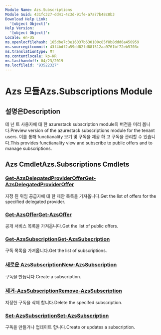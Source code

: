 ```yaml
---
Module Name: Azs.Subscriptions
Module Guid: 431fc327-dd41-4c3d-91fe-a7a77b48c8b3
Download Help Link:
  '[object Object]': 
Help Version:
  '[object Object]': 
Locale: en-US
ms.openlocfilehash: 165dbe7c3e16037b630100c85f8b8ddd6a450959
ms.sourcegitcommit: 43f4bdf2a59dd82fd881512aa9761bf72eb5703c
ms.translationtype: MT
ms.contentlocale: ko-KR
ms.lasthandoff: 04/23/2019
ms.locfileid: "93522327"
---
```

# <span data-ttu-id="ff91b-101">Azs 모듈</span><span class="sxs-lookup"><span data-stu-id="ff91b-101">Azs.Subscriptions Module</span></span>
## <span data-ttu-id="ff91b-102">설명은</span><span class="sxs-lookup"><span data-stu-id="ff91b-102">Description</span></span>
<span data-ttu-id="ff91b-103">테 넌 트 사용자에 대 한 azurestack subscription module의 버전을 미리 봅니다.</span><span class="sxs-lookup"><span data-stu-id="ff91b-103">Preview version of the azurestack subscriptions module for the tenant users.</span></span> <span data-ttu-id="ff91b-104">이를 통해 functianality 보기 및 구독을 제공 하 고 구독을 관리할 수 있습니다.</span><span class="sxs-lookup"><span data-stu-id="ff91b-104">This provides functianality view and subscribe to public offers and to manage subscriptions.</span></span>

## <span data-ttu-id="ff91b-105">Azs Cmdlet</span><span class="sxs-lookup"><span data-stu-id="ff91b-105">Azs.Subscriptions Cmdlets</span></span>
### [<span data-ttu-id="ff91b-106">Get-AzsDelegatedProviderOffer</span><span class="sxs-lookup"><span data-stu-id="ff91b-106">Get-AzsDelegatedProviderOffer</span></span>](Get-AzsDelegatedProviderOffer.md)
<span data-ttu-id="ff91b-107">지정 된 위임 공급자에 대 한 제안 목록을 가져옵니다.</span><span class="sxs-lookup"><span data-stu-id="ff91b-107">Get the list of offers for the specified delegated provider.</span></span>

### [<span data-ttu-id="ff91b-108">Get-AzsOffer</span><span class="sxs-lookup"><span data-stu-id="ff91b-108">Get-AzsOffer</span></span>](Get-AzsOffer.md)
<span data-ttu-id="ff91b-109">공개 서비스 목록을 가져옵니다.</span><span class="sxs-lookup"><span data-stu-id="ff91b-109">Get the list of public offers.</span></span>

### [<span data-ttu-id="ff91b-110">Get-AzsSubscription</span><span class="sxs-lookup"><span data-stu-id="ff91b-110">Get-AzsSubscription</span></span>](Get-AzsSubscription.md)
<span data-ttu-id="ff91b-111">구독 목록을 가져옵니다.</span><span class="sxs-lookup"><span data-stu-id="ff91b-111">Get the list of subscriptions.</span></span>

### [<span data-ttu-id="ff91b-112">새로운 AzsSubscription</span><span class="sxs-lookup"><span data-stu-id="ff91b-112">New-AzsSubscription</span></span>](New-AzsSubscription.md)
<span data-ttu-id="ff91b-113">구독을 만듭니다.</span><span class="sxs-lookup"><span data-stu-id="ff91b-113">Create a subscription.</span></span>

### [<span data-ttu-id="ff91b-114">제거-AzsSubscription</span><span class="sxs-lookup"><span data-stu-id="ff91b-114">Remove-AzsSubscription</span></span>](Remove-AzsSubscription.md)
<span data-ttu-id="ff91b-115">지정한 구독을 삭제 합니다.</span><span class="sxs-lookup"><span data-stu-id="ff91b-115">Delete the specifed subscription.</span></span>

### [<span data-ttu-id="ff91b-116">Set-AzsSubscription</span><span class="sxs-lookup"><span data-stu-id="ff91b-116">Set-AzsSubscription</span></span>](Set-AzsSubscription.md)
<span data-ttu-id="ff91b-117">구독을 만들거나 업데이트 합니다.</span><span class="sxs-lookup"><span data-stu-id="ff91b-117">Create or updates a subscription.</span></span>

